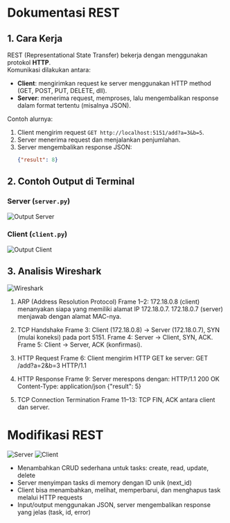 # Dokumentasi REST

## 1. Cara Kerja
REST (Representational State Transfer) bekerja dengan menggunakan protokol **HTTP**.  
Komunikasi dilakukan antara:
- **Client**: mengirimkan request ke server menggunakan HTTP method (GET, POST, PUT, DELETE, dll).
- **Server**: menerima request, memproses, lalu mengembalikan response dalam format tertentu (misalnya JSON).

Contoh alurnya:
1. Client mengirim request `GET http://localhost:5151/add?a=3&b=5`.
2. Server menerima request dan menjalankan penjumlahan.
3. Server mengembalikan response JSON:  
   ```json
   {"result": 8}

## 2. Contoh Output di Terminal

### Server (`server.py`)
![Output Server](../dokumentasi/rest/server.png)  

### Client (`client.py`)
![Output Client](../dokumentasi/rest/client.png)


## 3. Analisis Wireshark

![Wireshark](../dokumentasi/rest/wireshark.png)

1. ARP (Address Resolution Protocol)
Frame 1–2:
172.18.0.8 (client) menanyakan siapa yang memiliki alamat IP 172.18.0.7.
172.18.0.7 (server) menjawab dengan alamat MAC-nya.

2. TCP Handshake
Frame 3: Client (172.18.0.8) → Server (172.18.0.7), SYN (mulai koneksi) pada port 5151.
Frame 4: Server → Client, SYN, ACK.
Frame 5: Client → Server, ACK (konfirmasi).

3. HTTP Request
Frame 6: Client mengirim HTTP GET ke server: GET /add?a=2&b=3 HTTP/1.1

4. HTTP Response
Frame 9: Server merespons dengan:
HTTP/1.1 200 OK
Content-Type: application/json
{"result": 5}

5. TCP Connection Termination
Frame 11–13: TCP FIN, ACK antara client dan server.

# Modifikasi REST

![Server](../dokumentasi-mod/rest/server.png)
![Client](../dokumentasi-mod/rest/client.png)

- Menambahkan CRUD sederhana untuk tasks: create, read, update, delete
- Server menyimpan tasks di memory dengan ID unik (next_id)
- Client bisa menambahkan, melihat, memperbarui, dan menghapus task melalui HTTP requests
- Input/output menggunakan JSON, server mengembalikan response yang jelas (task, id, error)